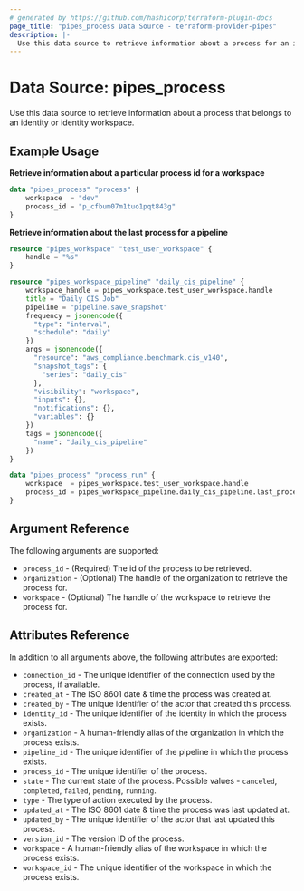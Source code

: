 ```yaml
---
# generated by https://github.com/hashicorp/terraform-plugin-docs
page_title: "pipes_process Data Source - terraform-provider-pipes"
description: |-
  Use this data source to retrieve information about a process for an identity or identity workspace.
---
```


# Data Source: pipes_process

Use this data source to retrieve information about a process that belongs to an identity or identity workspace.

## Example Usage

**Retrieve information about a particular process id for a workspace**

```terraform
data "pipes_process" "process" {
    workspace  = "dev"
    process_id = "p_cfbum07m1tuo1pqt843g"
}
```

**Retrieve information about the last process for a pipeline**

```terraform
resource "pipes_workspace" "test_user_workspace" {
    handle = "%s"
}

resource "pipes_workspace_pipeline" "daily_cis_pipeline" {
    workspace_handle = pipes_workspace.test_user_workspace.handle
    title = "Daily CIS Job"
    pipeline = "pipeline.save_snapshot"
    frequency = jsonencode({
      "type": "interval",
      "schedule": "daily"
    })
    args = jsonencode({
      "resource": "aws_compliance.benchmark.cis_v140",
      "snapshot_tags": {
        "series": "daily_cis"
      },
      "visibility": "workspace",
      "inputs": {},
      "notifications": {},
      "variables": {}
    })
    tags = jsonencode({
	  "name": "daily_cis_pipeline"
	})
}

data "pipes_process" "process_run" {
    workspace  = pipes_workspace.test_user_workspace.handle
    process_id = pipes_workspace_pipeline.daily_cis_pipeline.last_process_id
}
```

## Argument Reference

The following arguments are supported:

- `process_id` - (Required) The id of the process to be retrieved.
- `organization` - (Optional) The handle of the organization to retrieve the process for.
- `workspace` - (Optional) The handle of the workspace to retrieve the process for.

## Attributes Reference

In addition to all arguments above, the following attributes are exported:

- `connection_id` - The unique identifier of the connection used by the process, if available.
- `created_at` - The ISO 8601 date & time the process was created at.
- `created_by` - The unique identifier of the actor that created this process.
- `identity_id` - The unique identifier of the identity in which the process exists.
- `organization` - A human-friendly alias of the organization in which the process exists.
- `pipeline_id` - The unique identifier of the pipeline in which the process exists.
- `process_id` - The unique identifier of the process.
- `state` - The current state of the process. Possible values - `canceled`, `completed`, `failed`, `pending`, `running`.
- `type` - The type of action executed by the process.
- `updated_at` - The ISO 8601 date & time the process was last updated at.
- `updated_by` - The unique identifier of the actor that last updated this process.
- `version_id` - The version ID of the process.
- `workspace` - A human-friendly alias of the workspace in which the process exists.
- `workspace_id` - The unique identifier of the workspace in which the process exists.
